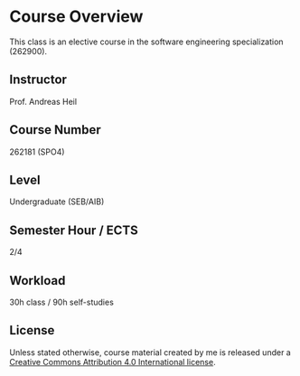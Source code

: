 # Course Overview  

This class is an elective course in the software engineering specialization (262900).

## Instructor 
Prof. Andreas Heil

## Course Number 

262181 (SPO4)

## Level

Undergraduate (SEB/AIB)

## Semester Hour / ECTS 

2/4

## Workload

30h class / 90h self-studies

## License 

Unless stated otherwise, course material created by me is released under a [Creative Commons Attribution 4.0 International license](https://creativecommons.org/licenses/by/4.0/). 
